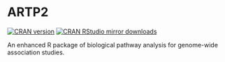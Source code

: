 # ARTP2

[![CRAN version](http://www.r-pkg.org/badges/version/ARTP2)](http://www.r-pkg.org/pkg/ARTP2)
[![CRAN RStudio mirror downloads](http://cranlogs.r-pkg.org/badges/grand-total/ARTP2)](http://www.r-pkg.org/pkg/ARTP2)

An enhanced R package of biological pathway analysis for genome-wide association studies. 

